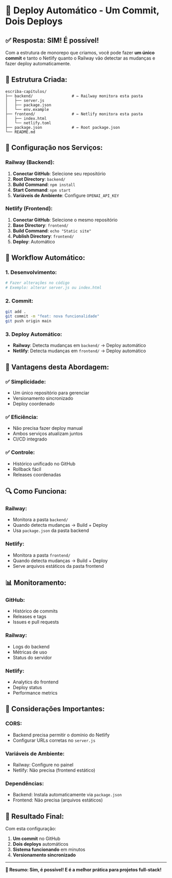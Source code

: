 # 🚀 Deploy Automático - Um Commit, Dois Deploys

## ✅ **Resposta: SIM! É possível!**

Com a estrutura de monorepo que criamos, você pode fazer **um único commit** e tanto o Netlify quanto o Railway vão detectar as mudanças e fazer deploy automaticamente.

## 📁 **Estrutura Criada:**

```
escriba-capítulos/
├── backend/                 # ← Railway monitora esta pasta
│   ├── server.js
│   ├── package.json
│   └── env.example
├── frontend/                # ← Netlify monitora esta pasta
│   ├── index.html
│   └── netlify.toml
├── package.json             # ← Root package.json
└── README.md
```

## 🔧 **Configuração nos Serviços:**

### **Railway (Backend):**
1. **Conectar GitHub**: Selecione seu repositório
2. **Root Directory**: `backend/`
3. **Build Command**: `npm install`
4. **Start Command**: `npm start`
5. **Variáveis de Ambiente**: Configure `OPENAI_API_KEY`

### **Netlify (Frontend):**
1. **Conectar GitHub**: Selecione o mesmo repositório
2. **Base Directory**: `frontend/`
3. **Build Command**: `echo "Static site"`
4. **Publish Directory**: `frontend/`
5. **Deploy**: Automático

## 🔄 **Workflow Automático:**

### **1. Desenvolvimento:**
```bash
# Fazer alterações no código
# Exemplo: alterar server.js ou index.html
```

### **2. Commit:**
```bash
git add .
git commit -m "feat: nova funcionalidade"
git push origin main
```

### **3. Deploy Automático:**
- **Railway**: Detecta mudanças em `backend/` → Deploy automático
- **Netlify**: Detecta mudanças em `frontend/` → Deploy automático

## 🎯 **Vantagens desta Abordagem:**

### **✅ Simplicidade:**
- Um único repositório para gerenciar
- Versionamento sincronizado
- Deploy coordenado

### **✅ Eficiência:**
- Não precisa fazer deploy manual
- Ambos serviços atualizam juntos
- CI/CD integrado

### **✅ Controle:**
- Histórico unificado no GitHub
- Rollback fácil
- Releases coordenadas

## 🔍 **Como Funciona:**

### **Railway:**
- Monitora a pasta `backend/`
- Quando detecta mudanças → Build + Deploy
- Usa `package.json` da pasta backend

### **Netlify:**
- Monitora a pasta `frontend/`
- Quando detecta mudanças → Build + Deploy
- Serve arquivos estáticos da pasta frontend

## 📊 **Monitoramento:**

### **GitHub:**
- Histórico de commits
- Releases e tags
- Issues e pull requests

### **Railway:**
- Logs do backend
- Métricas de uso
- Status do servidor

### **Netlify:**
- Analytics do frontend
- Deploy status
- Performance metrics

## 🚨 **Considerações Importantes:**

### **CORS:**
- Backend precisa permitir o domínio do Netlify
- Configurar URLs corretas no `server.js`

### **Variáveis de Ambiente:**
- Railway: Configure no painel
- Netlify: Não precisa (frontend estático)

### **Dependências:**
- Backend: Instala automaticamente via `package.json`
- Frontend: Não precisa (arquivos estáticos)

## 🎉 **Resultado Final:**

Com esta configuração:
1. **Um commit** no GitHub
2. **Dois deploys** automáticos
3. **Sistema funcionando** em minutos
4. **Versionamento sincronizado**

---

**🎯 Resumo: Sim, é possível! E é a melhor prática para projetos full-stack!**
